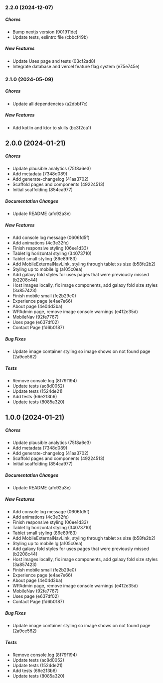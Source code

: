 ### 2.2.0 (2024-12-07)

##### Chores

*  Bump nextjs version (901911de)
*  Update tests, eslintrc file (cbbcf49b)

##### New Features

*  Update Uses page and tests (03cf2ad8)
*  Integrate database and vercel feature flag system (e75e745e)

### 2.1.0 (2024-05-09)

##### Chores

*  Update all dependencies (a2dbbf7c)

##### New Features

*  Add kotlin and ktor to skills (bc3f2ca1)

## 2.0.0 (2024-01-21)

##### Chores

*  Update plausible analytics (75f8a6e3)
*  Add metadata (7348d089)
*  Add generate-changelog (41aa3702)
*  Scaffold pages and components (49224513)
*  Initial scaffolding (854ca977)

##### Documentation Changes

*  Update README (afc92a3e)

##### New Features

*  Add console log message (0606fd5f)
*  Add animations (4c3e32fe)
*  Finish responsive styling (06ee1d33)
*  Tablet lg horizontal styling (34073710)
*  Tablet small styling (86e89f83)
*  Add MobileExternalNavLink, styling through tablet xs size (b58fe2b2)
*  Styling up to mobile lg (a105c0ea)
*  Add galaxy fold styles for uses pages that were previously missed (b2208c44)
*  Host images locally, fix image components, add galaxy fold size styles (3a857423)
*  Finish mobile small (fe2b29e0)
*  Experience page (e4ae7e66)
*  About page (4e04d3ba)
*  WPAdmin page, remove image console warnings (e412e35d)
*  MobileNav (92fe7767)
*  Uses page (e637df02)
*  Contact Page (fd6b0187)

##### Bug Fixes

*  Update image container styling so image shows on not found page (2a9ce562)

##### Tests

*  Remove console.log (8f79f194)
*  Update tests (ac8d0052)
*  Update tests (1524de21)
*  Add tests (66e213b6)
*  Update tests (8085a320)

## 1.0.0 (2024-01-21)

##### Chores

*  Update plausible analytics (75f8a6e3)
*  Add metadata (7348d089)
*  Add generate-changelog (41aa3702)
*  Scaffold pages and components (49224513)
*  Initial scaffolding (854ca977)

##### Documentation Changes

*  Update README (afc92a3e)

##### New Features

*  Add console log message (0606fd5f)
*  Add animations (4c3e32fe)
*  Finish responsive styling (06ee1d33)
*  Tablet lg horizontal styling (34073710)
*  Tablet small styling (86e89f83)
*  Add MobileExternalNavLink, styling through tablet xs size (b58fe2b2)
*  Styling up to mobile lg (a105c0ea)
*  Add galaxy fold styles for uses pages that were previously missed (b2208c44)
*  Host images locally, fix image components, add galaxy fold size styles (3a857423)
*  Finish mobile small (fe2b29e0)
*  Experience page (e4ae7e66)
*  About page (4e04d3ba)
*  WPAdmin page, remove image console warnings (e412e35d)
*  MobileNav (92fe7767)
*  Uses page (e637df02)
*  Contact Page (fd6b0187)

##### Bug Fixes

*  Update image container styling so image shows on not found page (2a9ce562)

##### Tests

*  Remove console.log (8f79f194)
*  Update tests (ac8d0052)
*  Update tests (1524de21)
*  Add tests (66e213b6)
*  Update tests (8085a320)

